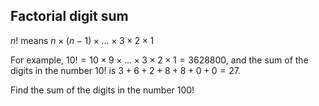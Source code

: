 ## Factorial digit sum

$n!$ means $n \times (n − 1) \times ... \times 3 \times 2 \times 1$

For example, $10! = 10 \times 9 \times ... \times 3 \times 2 \times 1 = 3628800$, and the sum of the digits in the number $10!$ is $3 + 6 + 2 + 8 + 8 + 0 + 0 = 27$.

Find the sum of the digits in the number $100!$
